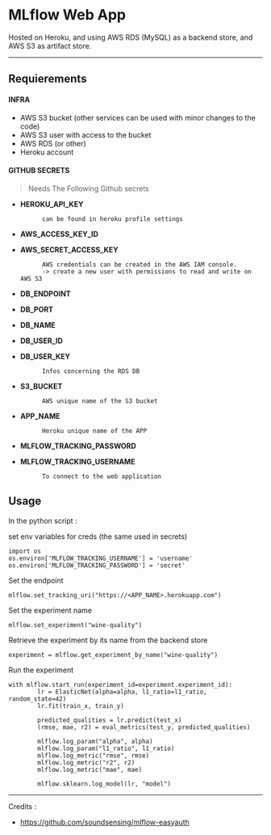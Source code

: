 # MLflow Web App

Hosted on Heroku, and using AWS RDS (MySQL) as a backend store, and AWS S3 as artifact store.

---


## Requierements

#### INFRA
* AWS S3 bucket (other services can be used with minor changes to the code)
* AWS S3 user with access to the bucket
* AWS RDS (or other)
* Heroku account

#### GITHUB SECRETS
> Needs The Following Github secrets
* **HEROKU_API_KEY**

            can be found in heroku profile settings


* **AWS_ACCESS_KEY_ID**
* **AWS_SECRET_ACCESS_KEY**

            AWS credentials can be created in the AWS IAM console.
            -> create a new user with permissions to read and write on AWS S3

* **DB_ENDPOINT**
* **DB_PORT**
* **DB_NAME**
* **DB_USER_ID**
* **DB_USER_KEY**

            Infos concerning the RDS DB

* **S3_BUCKET**

            AWS unique name of the S3 bucket

* **APP_NAME**

            Heroku unique name of the APP

* **MLFLOW_TRACKING_PASSWORD**
* **MLFLOW_TRACKING_USERNAME**

            To connect to the web application


## Usage

In the python script :

set env variables for creds (the same used in secrets)

```
import os
os.environ['MLFLOW_TRACKING_USERNAME'] = 'username'
os.environ['MLFLOW_TRACKING_PASSWORD'] = 'secret'
```

Set the endpoint 
```
mlflow.set_tracking_uri("https://<APP_NAME>.herokuapp.com")
```

Set the experiment name
```
mlflow.set_experiment("wine-quality")
```

Retrieve the experiment by its name from the backend store
```
experiment = mlflow.get_experiment_by_name("wine-quality")
```

Run the experiment
```
with mlflow.start_run(experiment_id=experiment.experiment_id):
        lr = ElasticNet(alpha=alpha, l1_ratio=l1_ratio, random_state=42)
        lr.fit(train_x, train_y)

        predicted_qualities = lr.predict(test_x)
        (rmse, mae, r2) = eval_metrics(test_y, predicted_qualities)

        mlflow.log_param("alpha", alpha)
        mlflow.log_param("l1_ratio", l1_ratio)
        mlflow.log_metric("rmse", rmse)
        mlflow.log_metric("r2", r2)
        mlflow.log_metric("mae", mae)
        
        mlflow.sklearn.log_model(lr, "model")
```


---

Credits :

* https://github.com/soundsensing/mlflow-easyauth